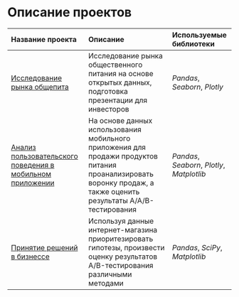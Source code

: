 # Описание проектов
| Название проекта | Описание | Используемые библиотеки |
| :---------------------- | :---------------------- | :---------------------- |
| [Исследование рынка общепита](catering_market) | Исследование рынка общественного питания на основе открытых данных, подготовка презентации для инвесторов| *Pandas*, *Seaborn*, *Plotly* |
| [Анализ пользовательского поведения в мобильном приложении](new_font) | На основе данных использования мобильного приложения для продажи продуктов питания проанализировать воронку продаж, а также оценить результаты A/A/B-тестирования | *Pandas*, *Seaborn*, *Plotly*, *Matplotlib* |
| [Принятие решений в бизнессе](decision_making_business) | Используя данные интернет-магазина приоритезировать гипотезы, произвести оценку результатов A/B-тестирования различными методами | *Pandas*, *SciPy*, *Matplotlib* |
